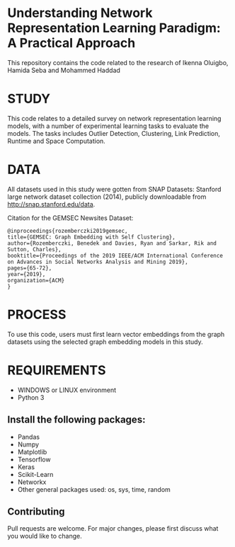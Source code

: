 # Understanding Network Representation Learning Paradigm: A Practical Approach  
This repository contains the code related to the research of Ikenna Oluigbo, Hamida Seba and Mohammed Haddad

# STUDY
This code relates to a detailed survey on network representation learning models, with a number of experimental learning tasks 
to evaluate the models. The tasks includes Outlier Detection, Clustering, Link Prediction, Runtime and Space Computation. 

# DATA
All datasets used in this study were gotten from SNAP Datasets: Stanford large network dataset collection (2014), publicly 
downloadable from http://snap.stanford.edu/data. 

Citation for the GEMSEC Newsites Dataset:
```
@inproceedings{rozemberczki2019gemsec,
title={GEMSEC: Graph Embedding with Self Clustering},
author={Rozemberczki, Benedek and Davies, Ryan and Sarkar, Rik and Sutton, Charles},
booktitle={Proceedings of the 2019 IEEE/ACM International Conference on Advances in Social Networks Analysis and Mining 2019},
pages={65-72},
year={2019},
organization={ACM}
}
```

# PROCESS
To use this code, users must first learn vector embeddings from the graph datasets using the selected graph embedding models in this study.

# REQUIREMENTS
 - WINDOWS or LINUX environment
 - Python 3
## Install the following packages:
 - Pandas
 - Numpy
 - Matplotlib 
 - Tensorflow
 - Keras
 - Scikit-Learn
 - Networkx
 - Other general packages used: os, sys, time, random

## Contributing
Pull requests are welcome. For major changes, please first discuss what you would like to change.
